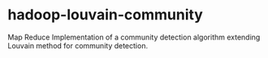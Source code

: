 hadoop-louvain-community
========================

Map Reduce Implementation of a community detection algorithm extending Louvain method for community detection. 
